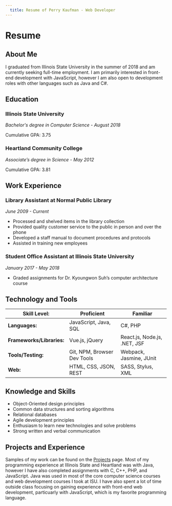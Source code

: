 ```yaml
---
  title: Resume of Perry Kaufman - Web Developer
---
```


# Resume

## About Me

I graduated from Illinois State University in the summer of 2018 and am currently seeking full-time employment. I am primarily interested in front-end development with JavaScript, however I am also open to development roles with other languages such as Java and C#.

## Education
### Illinois State University
_Bachelor's degree in Computer Science - August 2018_

Cumulative GPA: 3.75 

### Heartland Community College
_Associate’s degree in Science - May 2012_

Cumulative GPA: 3.81

## Work Experience
### Library Assistant at Normal Public Library
_June 2009 - Current_
* Processed and shelved items in the library collection
* Provided quality customer service to the public in person and over the phone
* Developed a staff manual to document procedures and protocols
* Assisted in training new employees

### Student Office Assistant at Illinois State University
_January 2017 - May 2018_
* Graded assignments for Dr. Kyoungwon Suh’s computer architecture course

## Technology and Tools
| **Skill Level:** |**Proficient**|**Familiar**|
|--|--|--|
| **Languages:** | JavaScript, Java, SQL | C#, PHP |
| **Frameworks/Libraries:** | Vue.js, jQuery | React.js, Node.js, .NET, JSF |
| **Tools/Testing:** | Git, NPM, Browser Dev Tools | Webpack, Jasmine, JUnit |
| **Web:** | HTML, CSS, JSON, REST | SASS, Stylus, XML |

## Knowledge and Skills
* Object-Oriented design principles
* Common data structures and sorting algorithms
* Relational databases
* Agile development principles
* Enthusiasm to learn new technologies and solve problems
* Strong written and verbal communication

## Projects and Experience
Samples of my work can be found on the [Projects](/projects/) page. Most of my programming experience at Illinois State and Heartland was with Java, however I have also completed assignments with C, C++, PHP, and JavaScript. Java was used in most of the core computer science courses and web development courses I took at ISU. I have also spent a lot of time outside class focusing on gaining experience with front-end web development, particuarly with JavaScript, which is my favorite programming language.